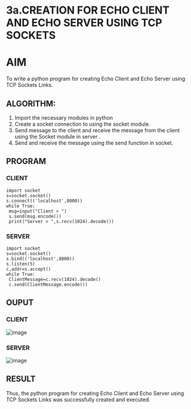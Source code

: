 # 3a.CREATION FOR ECHO CLIENT AND ECHO SERVER USING TCP SOCKETS
# AIM
To write a python program for creating Echo Client and Echo Server using TCP
Sockets Links.
## ALGORITHM:
1. Import the necessary modules in python
2. Create a socket connection to using the socket module.
3. Send message to the client and receive the message from the client using the Socket module in
 server .
4. Send and receive the message using the send function in socket.
## PROGRAM
### CLIENT
```
import socket
s=socket.socket()
s.connect(('localhost',8000))
while True:
 msg=input("Client > ")
 s.send(msg.encode())
 print("Server > ",s.recv(1024).decode())
```
### SERVER
```
import socket
s=socket.socket()
s.bind(('localhost',8000))
s.listen(5)
c,addr=s.accept()
while True:
 ClientMessage=c.recv(1024).decode()
 c.send(ClientMessage.encode())
```
## OUPUT
### CLIENT
![image](https://github.com/NARRAAKHIL/3a.Sockets_Creation_for_Echo_Client_and_Echo_Server/assets/144979843/7aa27a83-0bc8-4fd8-a07c-c17f6c135c08)
### SERVER
![image](https://github.com/NARRAAKHIL/3a.Sockets_Creation_for_Echo_Client_and_Echo_Server/assets/144979843/849829ed-df7d-4fda-a461-4f7176ce960b)
## RESULT
Thus, the python program for creating Echo Client and Echo Server using TCP Sockets Links 
was successfully created and executed.
